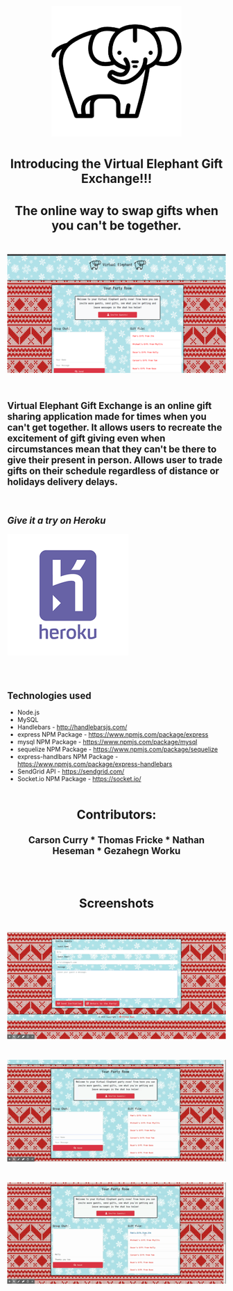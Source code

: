 <h1><p align="center"><img alt="headerGif" src="public/images/elephant.png" height= "300" width= "300"></p></h1>


<h1 align="center">Introducing the Virtual Elephant Gift Exchange!!!</h1>
<h1 align="center">The online way to swap gifts when you can't be together.</h1><br>
<p align="center"><img alt="homeImg" src="public/images/HomePic.png"></p><br>

<h2>Virtual Elephant Gift Exchange is an online gift sharing application made for times when you can't get together.  It allows users to recreate the excitement of gift giving even when circumstances mean that they can't be there to give their present in person.  Allows user to trade gifts on their schedule regardless of distance or holidays delivery delays.  </h2><br>



## *Give it a try on Heroku* 

[![Try on Heroku](public/images/Heroku1.png)](https://fathomless-eyrie-21415.herokuapp.com/)


<br><br>
## Technologies used
- Node.js
- MySQL
- Handlebars - http://handlebarsjs.com/
- express NPM Package - https://www.npmjs.com/package/express
- mysql NPM Package - https://www.npmjs.com/package/mysql
- sequelize NPM Package - https://www.npmjs.com/package/sequelize
- express-handlbars NPM Package - https://www.npmjs.com/package/express-handlebars
- SendGrid API - https://sendgrid.com/
- Socket.io NPM Package - https://socket.io/
<br><br>

<h1 align="center"> Contributors: </h1>

<h2 align="center">Carson Curry * Thomas Fricke * Nathan Heseman * Gezahegn Worku</h2><br>
<br>
<h1 align="center"> Screenshots </h1>
<br>
<p align="center"><img alt="screenshot1" src="public/images/Screenshot1.gif"></p><br>

<p align="center"><img alt="screenshot2" src="public/images/Screenshot2.gif" width="724"></p><br>

<p align="center"><img alt="screenshot3" src="public/images/Screenshot3.gif" width="649"></p>
